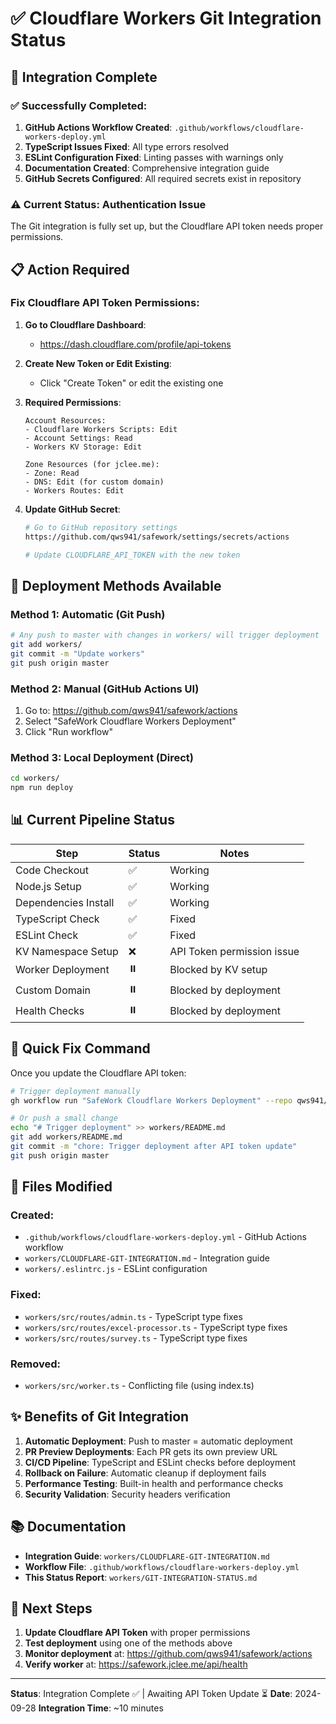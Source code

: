 # ✅ Cloudflare Workers Git Integration Status

## 🎯 Integration Complete

### ✅ Successfully Completed:
1. **GitHub Actions Workflow Created**: `.github/workflows/cloudflare-workers-deploy.yml`
2. **TypeScript Issues Fixed**: All type errors resolved
3. **ESLint Configuration Fixed**: Linting passes with warnings only
4. **Documentation Created**: Comprehensive integration guide
5. **GitHub Secrets Configured**: All required secrets exist in repository

### ⚠️ Current Status: Authentication Issue

The Git integration is fully set up, but the Cloudflare API token needs proper permissions.

## 📋 Action Required

### Fix Cloudflare API Token Permissions:

1. **Go to Cloudflare Dashboard**:
   - https://dash.cloudflare.com/profile/api-tokens

2. **Create New Token or Edit Existing**:
   - Click "Create Token" or edit the existing one

3. **Required Permissions**:
   ```
   Account Resources:
   - Cloudflare Workers Scripts: Edit
   - Account Settings: Read
   - Workers KV Storage: Edit

   Zone Resources (for jclee.me):
   - Zone: Read
   - DNS: Edit (for custom domain)
   - Workers Routes: Edit
   ```

4. **Update GitHub Secret**:
   ```bash
   # Go to GitHub repository settings
   https://github.com/qws941/safework/settings/secrets/actions

   # Update CLOUDFLARE_API_TOKEN with the new token
   ```

## 🚀 Deployment Methods Available

### Method 1: Automatic (Git Push)
```bash
# Any push to master with changes in workers/ will trigger deployment
git add workers/
git commit -m "Update workers"
git push origin master
```

### Method 2: Manual (GitHub Actions UI)
1. Go to: https://github.com/qws941/safework/actions
2. Select "SafeWork Cloudflare Workers Deployment"
3. Click "Run workflow"

### Method 3: Local Deployment (Direct)
```bash
cd workers/
npm run deploy
```

## 📊 Current Pipeline Status

| Step | Status | Notes |
|------|--------|-------|
| Code Checkout | ✅ | Working |
| Node.js Setup | ✅ | Working |
| Dependencies Install | ✅ | Working |
| TypeScript Check | ✅ | Fixed |
| ESLint Check | ✅ | Fixed |
| KV Namespace Setup | ❌ | API Token permission issue |
| Worker Deployment | ⏸️ | Blocked by KV setup |
| Custom Domain | ⏸️ | Blocked by deployment |
| Health Checks | ⏸️ | Blocked by deployment |

## 🔧 Quick Fix Command

Once you update the Cloudflare API token:

```bash
# Trigger deployment manually
gh workflow run "SafeWork Cloudflare Workers Deployment" --repo qws941/safework

# Or push a small change
echo "# Trigger deployment" >> workers/README.md
git add workers/README.md
git commit -m "chore: Trigger deployment after API token update"
git push origin master
```

## 📝 Files Modified

### Created:
- `.github/workflows/cloudflare-workers-deploy.yml` - GitHub Actions workflow
- `workers/CLOUDFLARE-GIT-INTEGRATION.md` - Integration guide
- `workers/.eslintrc.js` - ESLint configuration

### Fixed:
- `workers/src/routes/admin.ts` - TypeScript type fixes
- `workers/src/routes/excel-processor.ts` - TypeScript type fixes
- `workers/src/routes/survey.ts` - TypeScript type fixes

### Removed:
- `workers/src/worker.ts` - Conflicting file (using index.ts)

## ✨ Benefits of Git Integration

1. **Automatic Deployment**: Push to master = automatic deployment
2. **PR Preview Deployments**: Each PR gets its own preview URL
3. **CI/CD Pipeline**: TypeScript and ESLint checks before deployment
4. **Rollback on Failure**: Automatic cleanup if deployment fails
5. **Performance Testing**: Built-in health and performance checks
6. **Security Validation**: Security headers verification

## 📚 Documentation

- **Integration Guide**: `workers/CLOUDFLARE-GIT-INTEGRATION.md`
- **Workflow File**: `.github/workflows/cloudflare-workers-deploy.yml`
- **This Status Report**: `workers/GIT-INTEGRATION-STATUS.md`

## 🎉 Next Steps

1. **Update Cloudflare API Token** with proper permissions
2. **Test deployment** using one of the methods above
3. **Monitor deployment** at: https://github.com/qws941/safework/actions
4. **Verify worker** at: https://safework.jclee.me/api/health

---

**Status**: Integration Complete ✅ | Awaiting API Token Update ⏳
**Date**: 2024-09-28
**Integration Time**: ~10 minutes